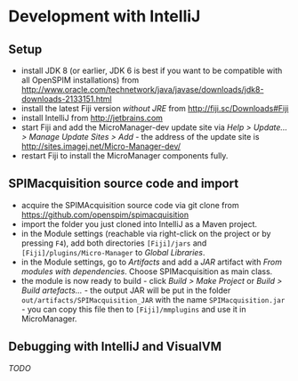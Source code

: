 ---
---
# Development with IntelliJ

## Setup

  - install JDK 8 (or earlier, JDK 6 is best if you want to be
    compatible with all OpenSPIM installations) from
    <http://www.oracle.com/technetwork/java/javase/downloads/jdk8-downloads-2133151.html>
  - install the latest Fiji version *without JRE* from
    <http://fiji.sc/Downloads#Fiji>
  - install IntelliJ from <http://jetbrains.com>
  - start Fiji and add the MicroManager-dev update site via *Help \>
    Update... \> Manage Update Sites \> Add* - the address of the update
    site is <http://sites.imagej.net/Micro-Manager-dev/>
  - restart Fiji to install the MicroManager components fully.

## SPIMacquisition source code and import

  - acquire the SPIMAcquisition source code via git clone from
    <https://github.com/openspim/spimacquisition>
  - import the folder you just cloned into IntelliJ as a Maven project.
  - in the Module settings (reachable via right-click on the project or
    by pressing `F4`), add both directories `[Fiji]/jars` and
    `[Fiji]/plugins/Micro-Manager` to *Global Libraries*.
  - in the Module settings, go to *Artifacts* and add a *JAR* artifact
    with *From modules with dependencies*. Choose SPIMacquisition as
    main class.
  - the module is now ready to build - click *Build \> Make Project* or
    *Build \> Build artefacts...* - the output JAR will be put in the
    folder `out/artifacts/SPIMacquisition_JAR` with the name
    `SPIMacquisition.jar` - you can copy this file then to
    `[Fiji]/mmplugins` and use it in MicroManager.

## Debugging with IntelliJ and VisualVM

*TODO*
